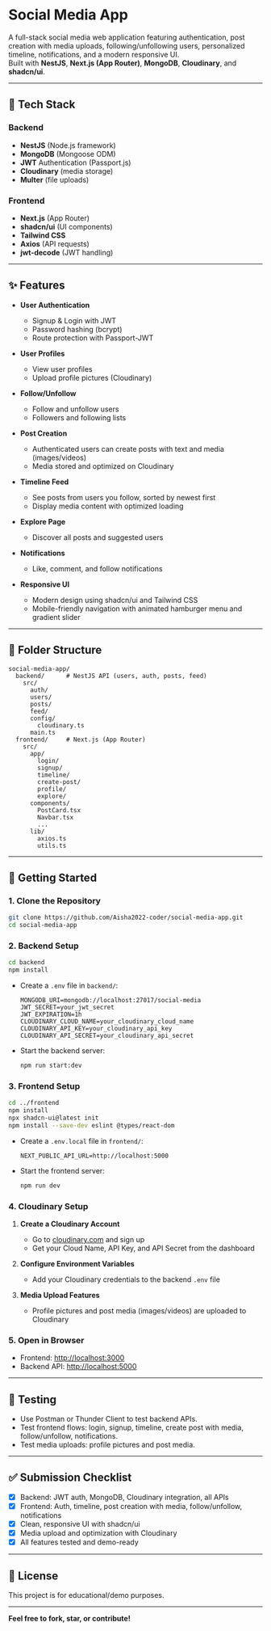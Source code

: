# Social Media App

A full-stack social media web application featuring authentication, post creation with media uploads, following/unfollowing users, personalized timeline, notifications, and a modern responsive UI.  
Built with **NestJS**, **Next.js (App Router)**, **MongoDB**, **Cloudinary**, and **shadcn/ui**.

---

## 🧱 Tech Stack

### Backend
- **NestJS** (Node.js framework)
- **MongoDB** (Mongoose ODM)
- **JWT** Authentication (Passport.js)
- **Cloudinary** (media storage)
- **Multer** (file uploads)

### Frontend
- **Next.js** (App Router)
- **shadcn/ui** (UI components)
- **Tailwind CSS**
- **Axios** (API requests)
- **jwt-decode** (JWT handling)

---

## ✨ Features

- **User Authentication**
  - Signup & Login with JWT
  - Password hashing (bcrypt)
  - Route protection with Passport-JWT

- **User Profiles**
  - View user profiles
  - Upload profile pictures (Cloudinary)

- **Follow/Unfollow**
  - Follow and unfollow users
  - Followers and following lists

- **Post Creation**
  - Authenticated users can create posts with text and media (images/videos)
  - Media stored and optimized on Cloudinary

- **Timeline Feed**
  - See posts from users you follow, sorted by newest first
  - Display media content with optimized loading

- **Explore Page**
  - Discover all posts and suggested users

- **Notifications**
  - Like, comment, and follow notifications

- **Responsive UI**
  - Modern design using shadcn/ui and Tailwind CSS
  - Mobile-friendly navigation with animated hamburger menu and gradient slider

---

## 📁 Folder Structure

```
social-media-app/
  backend/      # NestJS API (users, auth, posts, feed)
    src/
      auth/
      users/
      posts/
      feed/
      config/
        cloudinary.ts
      main.ts
  frontend/     # Next.js (App Router)
    src/
      app/
        login/
        signup/
        timeline/
        create-post/
        profile/
        explore/
      components/
        PostCard.tsx
        Navbar.tsx
        ...
      lib/
        axios.ts
        utils.ts
```

---

## 🚀 Getting Started

### 1. Clone the Repository

```bash
git clone https://github.com/Aisha2022-coder/social-media-app.git
cd social-media-app
```

### 2. Backend Setup

```bash
cd backend
npm install
```

- Create a `.env` file in `backend/`:

  ```
  MONGODB_URI=mongodb://localhost:27017/social-media
  JWT_SECRET=your_jwt_secret
  JWT_EXPIRATION=1h
  CLOUDINARY_CLOUD_NAME=your_cloudinary_cloud_name
  CLOUDINARY_API_KEY=your_cloudinary_api_key
  CLOUDINARY_API_SECRET=your_cloudinary_api_secret
  ```

- Start the backend server:

  ```bash
  npm run start:dev
  ```

### 3. Frontend Setup

```bash
cd ../frontend
npm install
npx shadcn-ui@latest init
npm install --save-dev eslint @types/react-dom
```

- Create a `.env.local` file in `frontend/`:

  ```
  NEXT_PUBLIC_API_URL=http://localhost:5000
  ```

- Start the frontend server:

  ```bash
  npm run dev
  ```

### 4. Cloudinary Setup

1. **Create a Cloudinary Account**
   - Go to [cloudinary.com](https://cloudinary.com) and sign up
   - Get your Cloud Name, API Key, and API Secret from the dashboard

2. **Configure Environment Variables**
   - Add your Cloudinary credentials to the backend `.env` file

3. **Media Upload Features**
   - Profile pictures and post media (images/videos) are uploaded to Cloudinary

### 5. Open in Browser

- Frontend: [http://localhost:3000](http://localhost:3000)
- Backend API: [http://localhost:5000](http://localhost:5000)

---

## 🧪 Testing

- Use Postman or Thunder Client to test backend APIs.
- Test frontend flows: login, signup, timeline, create post with media, follow/unfollow, notifications.
- Test media uploads: profile pictures and post media.

---

## ✅ Submission Checklist

- [x] Backend: JWT auth, MongoDB, Cloudinary integration, all APIs
- [x] Frontend: Auth, timeline, post creation with media, follow/unfollow, notifications
- [x] Clean, responsive UI with shadcn/ui
- [x] Media upload and optimization with Cloudinary
- [x] All features tested and demo-ready

---

## 📄 License

This project is for educational/demo purposes.

---

**Feel free to fork, star, or contribute!**

